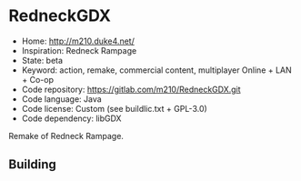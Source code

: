 # RedneckGDX

- Home: http://m210.duke4.net/
- Inspiration: Redneck Rampage
- State: beta
- Keyword: action, remake, commercial content, multiplayer Online + LAN + Co-op
- Code repository: https://gitlab.com/m210/RedneckGDX.git
- Code language: Java
- Code license: Custom (see buildlic.txt + GPL-3.0)
- Code dependency: libGDX

Remake of Redneck Rampage.

## Building
